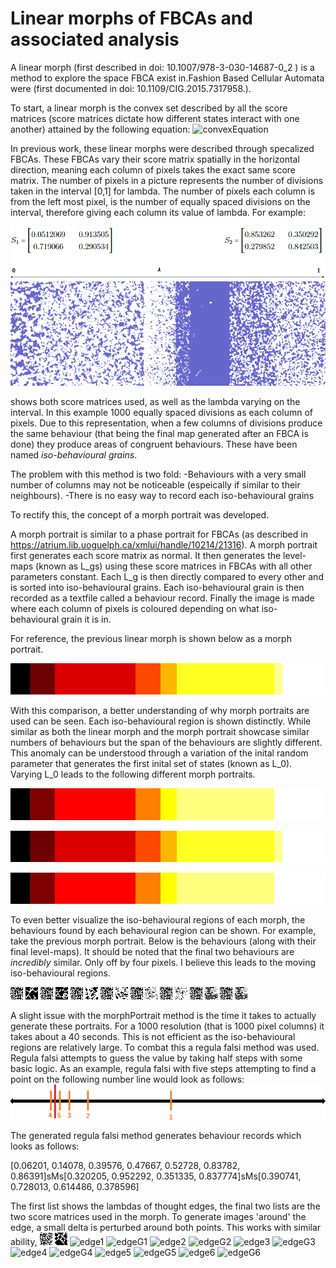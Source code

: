 # Linear morphs of FBCAs and associated analysis
A linear morph (first described in doi: 10.1007/978-3-030-14687-0_2 ) is a method to explore the space FBCA exist in.Fashion Based Cellular Automata were (first documented in 
doi: 10.1109/CIG.2015.7317958.). 

To start, a linear morph is the convex set described by all the score matrices (score matrices dictate how different states interact with one another) attained by the following equation:
![convexEquation](http://www.sciweavers.org/upload/Tex2Img_1605067020/render.png)

In previous work, these linear morphs were described through specalized FBCAs. These FBCAs vary their score matrix spatially in the horizontal direction, meaning each column of pixels takes the exact same score matrix. The number of pixels in a picture represents the number of divisions taken in the interval [0,1] for lambda. The number of pixels each column is from the left most pixel, is the number of equally spaced divisions on the interval, therefore giving each column its value of lambda. 
For example:

![linear morph](https://github.com/mkreitze/morphGrains/blob/master/linearMorph.PNG) 

shows both score matrices used, as well as the lambda varying on the interval. In this example 1000 equally spaced divisions as each column of pixels. Due to this representation, when a few columns of divisions produce the same behaviour (that being the final map generated after an FBCA is done) they produce areas of congruent behaviours. These have been named _iso-behavioural grains_.  

The problem with this method is two fold:
  -Behaviours with a very small number of columns may not be noticeable (espeically if similar to their neighbours). 
  -There is no easy way to record each iso-behavioural grains

To rectify this, the concept of a morph portrait was developed. 

A morph portrait is similar to a phase portrait for FBCAs (as described in https://atrium.lib.uoguelph.ca/xmlui/handle/10214/21316). A morph portrait first generates each score matrix as normal. It then generates the level-maps (known as L_gs) using these score matrices in FBCAs with all other parameters constant. Each L_g is then directly compared to every other and is sorted into iso-behavioural grains. Each iso-behavioural grain is then recorded as a textfile called a behaviour record. Finally the image is made where each column of pixels is coloured depending on what iso-behavioural grain it is in. 

For reference, the previous linear morph is shown below as a morph portrait. 

![morph portrait](https://github.com/mkreitze/morphGrains/blob/master/morph%20portraits%20example/phaseMorph%20of%20Two%20at%201000.png) 

With this comparison, a better understanding of why morph portraits are used can be seen. Each iso-behavioural region is shown distinctly. While similar as both the linear morph and the morph portrait showcase similar numbers of behaviours but the span of the behaviours are slightly different. This anomaly can be understood through a variation of the inital random parameter that generates the first inital set of states (known as L_0). Varying L_0 leads to the following different morph portraits. 

![morph portrait2](https://github.com/mkreitze/morphGrains/blob/master/morph%20portraits%20example/phaseMorph%20of%20Two%20at%201000%20rand(2).png) 

![morph portrait3](https://github.com/mkreitze/morphGrains/blob/master/morph%20portraits%20example/phaseMorph%20of%20Two%20at%201000%20rand(3).png) 

![morph portrait4](https://github.com/mkreitze/morphGrains/blob/master/morph%20portraits%20example/phaseMorph%20of%20Two%20at%201000%20rand(4).png)

To even better visualize the iso-behavioural regions of each morph, the behaviours found by each behavioural region can be shown. For example, take the previous morph portrait. Below is the behaviours (along with their final level-maps). It should be noted that the final two behaviours are _incredibly_ similar. Only off by four pixels. I believe this leads to the moving iso-behavioural regions.


![gif1](https://github.com/mkreitze/morphGrains/blob/master/morph%20portraits%20example/behaviour%20visualization%20pf%20phaseMorph%20Two%20at%201000%20rand(4)/0.0/0.0.gif)
![map1](https://github.com/mkreitze/morphGrains/blob/master/morph%20portraits%20example/behaviour%20visualization%20pf%20phaseMorph%20Two%20at%201000%20rand(4)/0.0/0.0%2020.png)
![gif2](https://github.com/mkreitze/morphGrains/blob/master/morph%20portraits%20example/behaviour%20visualization%20pf%20phaseMorph%20Two%20at%201000%20rand(4)/0.062/0.062.gif)
![map2](https://github.com/mkreitze/morphGrains/blob/master/morph%20portraits%20example/behaviour%20visualization%20pf%20phaseMorph%20Two%20at%201000%20rand(4)/0.062/0.062%2020.png)
![gif3](https://github.com/mkreitze/morphGrains/blob/master/morph%20portraits%20example/behaviour%20visualization%20pf%20phaseMorph%20Two%20at%201000%20rand(4)/0.14100000000000001/0.14100000000000001.gif)
![map3](https://github.com/mkreitze/morphGrains/blob/master/morph%20portraits%20example/behaviour%20visualization%20pf%20phaseMorph%20Two%20at%201000%20rand(4)/0.14100000000000001/0.14100000000000001%2020.png)
![gif4](https://github.com/mkreitze/morphGrains/blob/master/morph%20portraits%20example/behaviour%20visualization%20pf%20phaseMorph%20Two%20at%201000%20rand(4)/0.397/0.397.gif)
![map4](https://github.com/mkreitze/morphGrains/blob/master/morph%20portraits%20example/behaviour%20visualization%20pf%20phaseMorph%20Two%20at%201000%20rand(4)/0.397/0.397%2020.png)
![gif6](https://github.com/mkreitze/morphGrains/blob/master/morph%20portraits%20example/behaviour%20visualization%20pf%20phaseMorph%20Two%20at%201000%20rand(4)/0.47700000000000004/0.47700000000000004.gif)
![map6](https://github.com/mkreitze/morphGrains/blob/master/morph%20portraits%20example/behaviour%20visualization%20pf%20phaseMorph%20Two%20at%201000%20rand(4)/0.47700000000000004/0.47700000000000004%2020.png)
![gif7](https://github.com/mkreitze/morphGrains/blob/master/morph%20portraits%20example/behaviour%20visualization%20pf%20phaseMorph%20Two%20at%201000%20rand(4)/0.528/0.528.gif)
![map7](https://github.com/mkreitze/morphGrains/blob/master/morph%20portraits%20example/behaviour%20visualization%20pf%20phaseMorph%20Two%20at%201000%20rand(4)/0.528/0.528%2020.png)
![gif7](https://github.com/mkreitze/morphGrains/blob/master/morph%20portraits%20example/behaviour%20visualization%20pf%20phaseMorph%20Two%20at%201000%20rand(4)/0.838/0.838.gif)
![map7](https://github.com/mkreitze/morphGrains/blob/master/morph%20portraits%20example/behaviour%20visualization%20pf%20phaseMorph%20Two%20at%201000%20rand(4)/0.838/0.838%2020.png)
![gif8](https://github.com/mkreitze/morphGrains/blob/master/morph%20portraits%20example/behaviour%20visualization%20pf%20phaseMorph%20Two%20at%201000%20rand(4)/0.864/0.864.gif)
![map8](https://github.com/mkreitze/morphGrains/blob/master/morph%20portraits%20example/behaviour%20visualization%20pf%20phaseMorph%20Two%20at%201000%20rand(4)/0.864/0.864%2020.png)

A slight issue with the morphPortrait method is the time it takes to actually generate these portraits. For a 1000 resolution (that is 1000 pixel columns) it takes about a 40 seconds. This is not efficient as the iso-behavioural regions are relatively large. To combat this a regula falsi method was used. Regula falsi attempts to guess the value by taking half steps with some basic logic. As an example, regula falsi with five steps attempting to find a point on the following number line would look as follows:
![regula](https://github.com/mkreitze/morphGrains/blob/master/regula%20falsi%20simple%20image.png) 

The generated regula falsi method generates behaviour records which looks as follows:

[0.06201, 0.14078, 0.39576, 0.47667, 0.52728, 0.83782, 0.86391]sMs[0.320205, 0.952292, 0.351335, 0.837774]sMs[0.390741, 0.728013, 0.614486, 0.378596]

The first list shows the lambdas of thought edges, the final two lists are the two score matrices used in the morph. To generate images 'around' the edge, a small delta is perturbed around both points. This works with similar ability, 
![edge0](https://github.com/mkreitze/morphGrains/blob/master/edge%20method%20example/visExample/0/0.gif)
![edgeG0](https://github.com/mkreitze/morphGrains/blob/master/edge%20method%20example/visExample/0/0.png)
![edge1](https://github.com/mkreitze/morphGrains/blob/master/edge%20method%20example/visExample/0/1.gif)
![edgeG1](https://github.com/mkreitze/morphGrains/blob/master/edge%20method%20example/visExample/0/1.png)
![edge2](https://github.com/mkreitze/morphGrains/blob/master/edge%20method%20example/visExample/0/2.gif)
![edgeG2](https://github.com/mkreitze/morphGrains/blob/master/edge%20method%20example/visExample/0/2.png)
![edge3](https://github.com/mkreitze/morphGrains/blob/master/edge%20method%20example/visExample/0/3.gif)
![edgeG3](https://github.com/mkreitze/morphGrains/blob/master/edge%20method%20example/visExample/0/3.png)
![edge4](https://github.com/mkreitze/morphGrains/blob/master/edge%20method%20example/visExample/0/4.gif)
![edgeG4](https://github.com/mkreitze/morphGrains/blob/master/edge%20method%20example/visExample/0/4.png)
![edge5](https://github.com/mkreitze/morphGrains/blob/master/edge%20method%20example/visExample/0/5.gif)
![edgeG5](https://github.com/mkreitze/morphGrains/blob/master/edge%20method%20example/visExample/0/5.png)
![edge6](https://github.com/mkreitze/morphGrains/blob/master/edge%20method%20example/visExample/0/6.gif)
![edgeG6](https://github.com/mkreitze/morphGrains/blob/master/edge%20method%20example/visExample/0/6.png)
